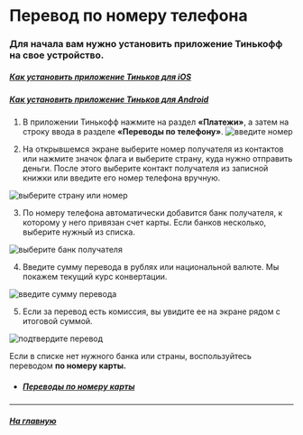 # Перевод по номеру телефона

### Для начала вам нужно установить приложение Тинькофф на свое устройство. 

##### [Как установить приложение Тиньков для iOS](ios_application_install_instruction.md)
##### [Как установить приложение Тиньков для Android](android_application_install_instruction.md)

1. В приложении Тинькофф нажмите на раздел **«Платежи»**, а затем на строку ввода в разделе **«Переводы по телефону»**.
![введите номер](./images/1_choose_number.avif)

2. На открывшемся экране выберите номер получателя из контактов или нажмите значок флага и выберите страну, куда нужно отправить деньги. После этого выберите контакт получателя из записной книжки или введите его номер телефона вручную.

![выберите страну или номер](./images/2_choose_country_or_number.avif)

3. По номеру телефона автоматически добавится банк получателя, к которому у него привязан счет карты. Если банков несколько, выберите нужный из списка.

![выберите банк получателя](./images/3_choose_bank.avif)

4. Введите сумму перевода в рублях или национальной валюте. Мы покажем текущий курс конвертации.

![введите сумму перевода](./images/4_enter_payment_amount.avif)

5. Если за перевод есть комиссия, вы увидите ее на экране рядом с итоговой суммой.

![подтвердите перевод](./images/5_payment_confirmation.avif)

Если в списке нет нужного банка или страны, воспользуйтесь переводом **по номеру карты.**

* ##### [Переводы по номеру карты](card_number_instruction.md)
___ 

##### [На главную](readme.md)